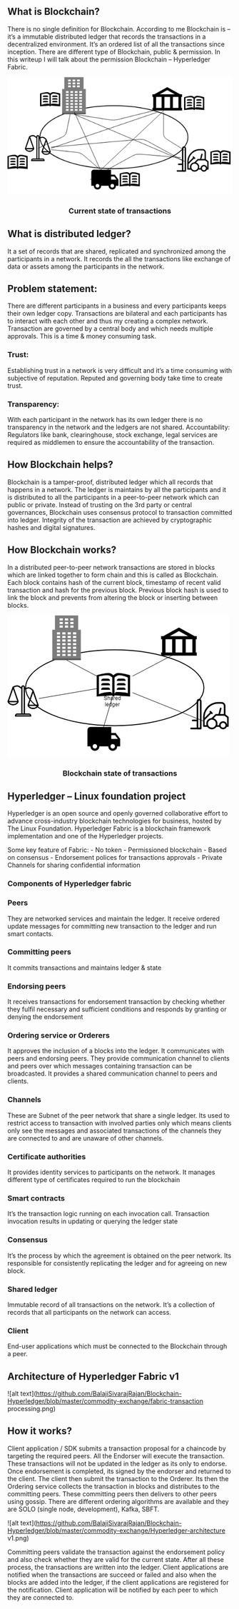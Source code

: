##  What is Blockchain? 
  There is no single definition for Blockchain. According to me Blockchain is – it’s a immutable distributed ledger that records the transactions in a decentralized environment.  It’s an ordered list of all the transactions since inception. There are different type of Blockchain, public & permission. In this writeup I will talk about the permission Blockchain – Hyperledger Fabric. 


![alt text](https://github.com/BalajiSivarajRajan/Blockchain-Hyperledger/blob/master/commodity-exchange/current-state.png)

### <p align="center"> Current state of transactions
  
## What is distributed ledger? 
  It a set of records that are shared, replicated and synchronized among the participants in a network. It records the all the transactions like exchange of data or assets among the participants in the network. 

## Problem statement: 
  There are different participants in a business and every participants keeps their own ledger copy. Transactions are bilateral and each participants has to interact with each other and thus my creating a complex network. Transaction are governed by a central body and which needs multiple approvals. This is a time & money consuming task. 

### Trust: 
  Establishing trust in a network is very difficult and it’s a time consuming with subjective of reputation. Reputed and governing body take time to create trust. 

### Transparency: 
  With each participant in the network has its own ledger there is no transparency in the network and the ledgers are not shared. 
Accountability:  Regulators like bank, clearinghouse, stock exchange, legal services are required as middlemen to ensure the accountability of the transaction.

## How Blockchain helps?
  Blockchain is a tamper-proof, distributed ledger which all records that happens in a network. The ledger is maintains by all the participants and it is distributed to all the participants in a peer-to-peer network which can public or private.  Instead of trusting on the 3rd party or central governances, Blockchain uses consensus protocol to transaction committed into ledger. Integrity of the transaction are achieved by cryptographic hashes and digital signatures.   

## How Blockchain works?
  In a distributed peer-to-peer network transactions are stored in blocks which are linked together to form chain and this is called as Blockchain. Each block contains hash of the current block, timestamp of recent valid transaction and hash for the previous block. Previous block hash is used to link the block and prevents from altering the block or inserting between blocks. 
  
![alt text](https://github.com/BalajiSivarajRajan/Blockchain-Hyperledger/blob/master/commodity-exchange/Blockchain-state.png)

### <p align="center"> Blockchain state of transactions

## Hyperledger – Linux foundation project
  Hyperledger is an open source and openly governed collaborative effort to advance cross-industry blockchain technologies for business, hosted by The Linux Foundation. Hyperledger Fabric is a blockchain framework implementation and one of the Hyperledger projects. 

  Some key feature of Fabric:
    -	No  token
    -	Permissioned blockchain
    -	Based on consensus 
    -	Endorsement polices for transactions approvals 
    -	Private Channels  for sharing confidential information
    
### Components of Hyperledger fabric

### Peers
  They are networked services and maintain the ledger. It receive ordered update messages for committing new transaction to the ledger and run smart contacts. 

### Committing peers
  It commits transactions and maintains ledger & state

### Endorsing peers
  It receives transactions for endorsement transaction by checking whether they fulfil necessary and sufficient conditions and responds by granting or denying the endorsement

### Ordering service or Orderers
  It approves the inclusion of a blocks into the ledger. It communicates with peers and endorsing peers. They provide communication channel to clients and peers over which messages containing transaction can be broadcasted. It provides a shared communication channel to peers and clients.

### Channels
  These are Subnet of the peer network that share a single ledger. Its used to restrict access to transaction with involved parties only which means clients only see the messages and associated transactions of the channels they are connected to and are unaware of other channels.

### Certificate authorities
  It provides identity services to participants on the network. It manages different type of certificates required to run the blockchain

### Smart contracts
  It’s the transaction logic running on each invocation call. Transaction invocation results in updating or querying the ledger state

### Consensus
  It’s the process by which the agreement is obtained on the peer network. Its responsible for consistently replicating the ledger and for agreeing on new block. 

### Shared ledger
  Immutable record of all transactions on the network. It’s a collection of records that all participants on the network can access. 

### Client
  End-user applications which must be connected to the Blockchain through a peer. 

## Architecture of Hyperledger Fabric v1

![alt text](https://github.com/BalajiSivarajRajan/Blockchain-Hyperledger/blob/master/commodity-exchange/fabric-transaction processing.png)

## How it works? 
Client application / SDK submits a transaction proposal for a chaincode by targeting the required peers. All the Endorser will execute  the transaction. These transactions will not be updated in the ledger as its only to endorse. Once endorsement is completed, its signed by the endorser and returned to the client. The client then submit the transaction to the Orderer. Its then the Ordering service collects the transaction in blocks and distributes to the committing peers. These committing peers then delivers to other peers using gossip. There are different ordering algorithms are available and they are SOLO (single node, development), Kafka, SBFT. 
 
![alt text](https://github.com/BalajiSivarajRajan/Blockchain-Hyperledger/blob/master/commodity-exchange/Hyperledger-architecture v1.png)

Committing peers validate the transaction against the endorsement policy and also check whether they are valid for the current state. After all these process, the transactions are written into the ledger. Client applications are notified when the transactions are succeed or failed and also when the blocks are added into the ledger, if the client applications are registered for the notification. Client application will be notified by each peer to which they are connected to. 
